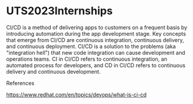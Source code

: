 # UTS2023Internships
CI/CD is a method of delivering apps to customers on a frequent basis by introducing automation during the app development stage. Key concepts that emerge from CI/CD are continuous integration, continuous delivery, and continuous deployment. CI/CD is a solution to the problems (aka "integration hell") that new code integration can cause development and operations teams.
CI in CI/CD refers to continuous integration, an automated process for developers, and CD in CI/CD refers to continuous delivery and continuous development.



References

https://www.redhat.com/en/topics/devops/what-is-ci-cd
